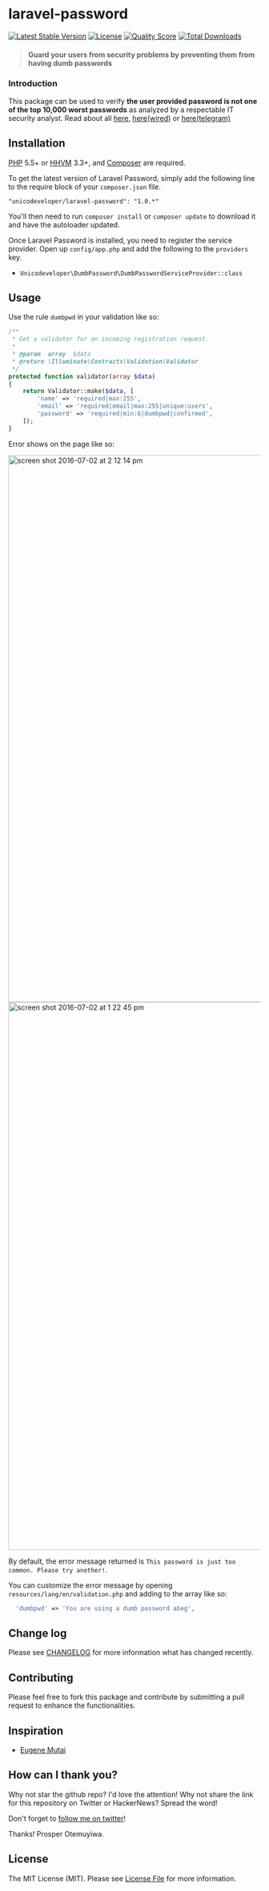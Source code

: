 # laravel-password

[![Latest Stable Version](https://poser.pugx.org/unicodeveloper/laravel-password/v/stable.svg)](https://packagist.org/packages/unicodeveloper/laravel-password)
[![License](https://poser.pugx.org/unicodeveloper/laravel-password/license.svg)](LICENSE.md)
[![Quality Score](https://img.shields.io/scrutinizer/g/unicodeveloper/laravel-password.svg?style=flat-square)](https://scrutinizer-ci.com/g/unicodeveloper/laravel-password)
[![Total Downloads](https://img.shields.io/packagist/dt/unicodeveloper/laravel-password.svg?style=flat-square)](https://packagist.org/packages/unicodeveloper/laravel-password)

> #### Guard your users from security problems by preventing them from having dumb passwords

### Introduction

This package can be used to verify **the user provided password is
not one of the top 10,000 worst passwords** as analyzed by a respectable IT security analyst. Read
about all [ here](https://xato.net/10-000-top-passwords-6d6380716fe0#.473dkcjfm),
[here(wired)](http://www.wired.com/2013/12/web-semantics-the-ten-thousand-worst-passwords/) or
[here(telegram)](http://www.telegraph.co.uk/technology/internet-security/10303159/Most-common-and-hackable-passwords-on-the-internet.html)


## Installation

[PHP](https://php.net) 5.5+ or [HHVM](http://hhvm.com) 3.3+, and [Composer](https://getcomposer.org) are required.

To get the latest version of Laravel Password, simply add the following line to the require block of your `composer.json` file.

```
"unicodeveloper/laravel-password": "1.0.*"
```

You'll then need to run `composer install` or `composer update` to download it and have the autoloader updated.

Once Laravel Password is installed, you need to register the service provider. Open up `config/app.php` and add the following to the `providers` key.

* `Unicodeveloper\DumbPassword\DumbPasswordServiceProvider::class`


## Usage

Use the rule `dumbpwd` in your validation like so:

```php
/**
 * Get a validator for an incoming registration request.
 *
 * @param  array  $data
 * @return \Illuminate\Contracts\Validation\Validator
 */
protected function validator(array $data)
{
    return Validator::make($data, [
        'name' => 'required|max:255',
        'email' => 'required|email|max:255|unique:users',
        'password' => 'required|min:6|dumbpwd|confirmed',
    ]);
}
```

Error shows on the page like so:

<img width="1093" alt="screen shot 2016-07-02 at 2 12 14 pm" src="https://cloud.githubusercontent.com/assets/2946769/16540503/103e0390-405f-11e6-9c4c-5d02dc1ce7ec.png">

<img width="1095" alt="screen shot 2016-07-02 at 1 22 45 pm" src="https://cloud.githubusercontent.com/assets/2946769/16540468/c6bd71f2-405d-11e6-8f34-d3a9b1b27e77.png">

By default, the error message returned is `This password is just too common. Please try another!`.

You can customize the error message by opening `resources/lang/en/validation.php` and adding to the array like so:

```php
  'dumbpwd' => 'You are using a dumb password abeg',
```

## Change log

Please see [CHANGELOG](CHANGELOG.md) for more information what has changed recently.

## Contributing

Please feel free to fork this package and contribute by submitting a pull request to enhance the functionalities.

## Inspiration

* [Eugene Mutai](https://github.com/kn9ts/dumb-passwords)

## How can I thank you?

Why not star the github repo? I'd love the attention! Why not share the link for this repository on Twitter or HackerNews? Spread the word!

Don't forget to [follow me on twitter](https://twitter.com/unicodeveloper)!

Thanks!
Prosper Otemuyiwa.

## License

The MIT License (MIT). Please see [License File](LICENSE.md) for more information.
